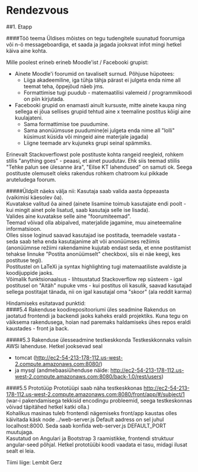 Rendezvous
==========

##1. Etapp

####Töö teema
Üldises mõistes on tegu tudengitele suunatud foorumiga või n-ö messageboardiga, et saada ja jagada jooksvat infot mingi hetkel käiva aine kohta.

Mille poolest erineb erineb Moodle'ist / Facebooki grupist:
* Ainete Moodle'i foorumid on tavaliselt surnud. Põhjuse hüpotees:
  * Liiga akadeemiline, iga tühja tähja pärast ei julgeta enda nime all teemat teha, õppejõud näeb jms.
  * Formattimise tugi puudub - matemaatilisi valemeid / programmikoodi on piin kirjutada.
* Facebooki grupid on enamasti ainult kursuste, mitte ainete kaupa ning sellega ei jõua sellises grupid tehtud aine x teemaline postitus kõigi aine kuulajateni.
  * Sama formattimise toe puudumine.
  * Sama anonüümsuse puudumine(ei julgeta enda nime all "lolli" küsimust küsida või mingeid aine materjale jagada)
  * Liigne teemade arv kujuneks grupi seinal spämmiks.
   
Erinevalt Stackoverflowst pole postituste kohta rangeid reegleid, rohkem stilis "anything goes" - peaasi, et ainet puudutav.
Ehk siis teemad stiilis "Tehke palun see ülesanne ära", "Eilse KT lahendused" on samuti ok.
Seega postituste olemuselt oleks rakendus rohkem chatroom kui pikkade aruteludega foorum.
   
#####Üldpilt näeks välja nii:
Kasutaja saab valida aasta õppeaasta (vaikimisi käesolev õa).  
Kuvatakse valitud õa ained (ainete lisamine toimub kasutajate endi poolt - kui mingit ainet pole lisatud, saab kasutaja selle ise lisada).  
Valides aine kuvatakse selle aine "foorumiteemad".  
Teemad võivad olla abipalved, materjalide jagamine, muu aineteemaline informatsioon.  
Olles sisse loginud saavad kasutajad ise postitada, teemadele vastata - seda saab teha enda kasutajanime alt või anonüümses režiimis (anonüümnse režiimi rakendamine kujutab endast seda, et enne postitamist tehakse linnuke "Postita anonüümselt" checkboxi, siis ei näe keegi, kes postituse tegi).  
Postitustel on LaTeXi ja syntax highlighting tugi matemaatiliste avaldiste ja koodijuppide jaoks.  
Võimalik funktsionaalsus - lihtsustatud Stackoverflow rep süsteem - igal postitusel on "Aitäh" nupuke vms - kui postitus oli kasulik, saavad kasutajad sellega postitajat tänada, nii on igal kasutajal oma "skoor" (ala reddit karma)


Hindamiseks esitatavad punktid:  
####5.4 Rakenduse koodirepositooriumi üles seadmine
Rakendus on jaotatud frontendi ja backendi jaoks kaheks eraldi projektiks. Kuna tegu on väiksema rakendusega, hoian nad paremaks haldamiseks ühes repos eraldi kaustades - front ja back.


#####5.3 Rakenduse ülesseadmine testkeskkonda
Testkeskkonnaks valisin AWSi lahenduse. Hetkel jooksevad seal 
* tomcat (http://ec2-54-213-178-112.us-west-2.compute.amazonaws.com:8080/)
* ja mysql (andmebaasiühenduse näide: http://ec2-54-213-178-112.us-west-2.compute.amazonaws.com:8080/back-1.0/rest/users)


####5.5 Prototüüp
Prototüüpi saab näha testkeskkonas http://ec2-54-213-178-112.us-west-2.compute.amazonaws.com:8080/front/app/#/subject/1
(war-i pakendamisega tekkisid encodingu probleemid, seega testkeskonnas võivad täpitähed hetkel katki olla.)  
Kohalikus masinas tuleb frontendi nägemiseks front/app kaustas olles käivitada käsk node ../web-server.js
Default aadress on sel juhul localhost:8000. Seda saab konfida web-server.js DEFAULT_PORT muutujaga.  
Kasutatud on Angulari ja Bootstrap 3 raamistikke, frontendi struktuur angular-seed põhjal.
Hetkel prototüübi koodi vaadata ei tasu, midagi ilusat sealt ei leia.


Tiimi liige: Lembit Gerz
